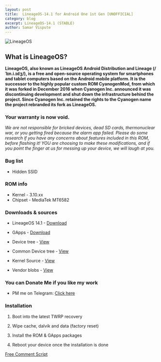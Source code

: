 ```yaml
---
layout: post
title:  LineageOS-14.1 for Android One 1st Gen [UNOFFICIAL]
category: blog
excerpt: LineageOS-14.1 (STABLE)
author: Samar Vispute
---
```


![LineageOS](http://samarv-121.github.io/images/lineageos.png)

## What is LineageOS?
**LineageOS, also known as LineageOS Android Distribution and Lineage (/ˈlɪn.i.ɪdʒ/), is a free and open-source operating system for smartphones and tablet computers
based on the Android mobile platform. It is the successor to the highly popular custom ROM CyanogenMod, from which it was forked in December 2016 when Cyanogen Inc.
announced it was discontinuing development and shut down the infrastructure behind the project. Since Cyanogen Inc. retained the rights to the Cyanogen name the project rebranded its fork as LineageOS.**

### Your warranty is now void.
_We are not responsible for bricked devices, dead SD cards, thermonuclear war, or you getting fired because the alarm app failed.
Please do some research if you have any concerns about features included in this ROM, before flashing it!
YOU are choosing to make these modifications, and if you point the finger at us for messing up your device, we will laugh at you._

### Bug list
* Hidden SSID

### ROM info
* Kernel - 3.10.xx
* Chipset - MediaTek MT6582

### Downloads & sources
* LineageOS 14.1 - [Download](https://androidfilehost.com/?fid=673956719939817564)
* GApps - [Download](http://opengapps.org/?download=true&arch=arm&api=7.1&variant=nano)

* Device tree - [View](https://github.com/SamarV-121/android_device_google_sprout4)
* Common Device tree - [View](https://github.com/SamarV-121/android_device_google_sprout-common)
* Kernel Source - [View](https://github.com/SamarV-121/android_kernel_mediatek_sprout)
* Vendor blobs - [View](https://github.com/SamarV-121/proprietary_vendor_google)

### You can Donate Me if you like my work
* PM me on Telegram: [Click here](https://web.telegram.org/#/im?p=@SamarV121)

### Installation
1) Boot into the latest TWRP recovery

2) Wipe cache, dalvik and data (factory reset)

3) Install the ROM & GApps packages

4) Reboot your device once the installation is done

<!-- Begin Comments JavaScript Code --><script type="text/javascript" async>function ajaxpath_5b504428f1cab(url){return window.location.href == '' ? url : url.replace('&s=','&s=' + escape(window.location.href));}(function(){document.write('<div id="fcs_div_5b504428f1cab"><a title="free comment script" href="http://www.freecommentscript.com">&nbsp;&nbsp;<b>Free HTML User Comments</b>...</a></div>');fcs_5b504428f1cab=document.createElement('script');fcs_5b504428f1cab.type="text/javascript";fcs_5b504428f1cab.src=ajaxpath_5b504428f1cab((document.location.protocol=="https:"?"https:":"http:")+"//www.freecommentscript.com/GetComments2.php?p=5b504428f1cab&s=#!5b504428f1cab");setTimeout("document.getElementById('fcs_div_5b504428f1cab').appendChild(fcs_5b504428f1cab)",1);})();</script><noscript><div><a href="http://www.freecommentscript.com" title="free html user comment box">Free Comment Script</a></div></noscript><!-- End Comments JavaScript Code -->
